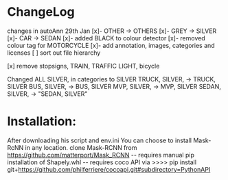# ChangeLog

changes in autoAnn 29th Jan
[x]- OTHER -> OTHERS
[x]- GREY -> SILVER
[x]- CAR -> SEDAN
[x]- added BLACK to colour detector
[x]- removed colour tag for MOTORCYCLE
[x]- add annotation, images, categories and licenses
[ ] sort out file hierarchy

[x] remove stopsigns, TRAIN, TRAFFIC LIGHT, bicycle

Changed 
ALL SILVER, in categories to SILVER
	TRUCK, SILVER, -> TRUCK, SILVER
	BUS, SILVER, -> BUS, SILVER
	MVP, SILVER, -> MVP, SILVER
	SEDAN, SILVER, -> "SEDAN, SILVER"

# Installation:
After downloading his script and env.ini 
You can choose to install Mask-RcNN in any location. 
clone Mask-RCNN from https://github.com/matterport/Mask_RCNN
-- requires manual pip installation of Shapely.whl
-- requires coco API via >>>> pip install git+https://github.com/philferriere/cocoapi.git#subdirectory=PythonAPI
